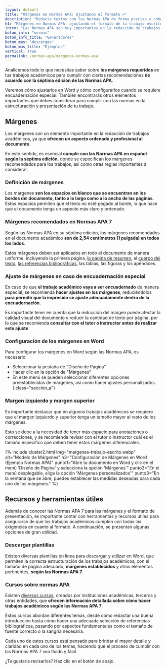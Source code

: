 ```yaml
---
layout: default
title: "Márgenes en Normas APA: Ajustando el formato ↔"
description: "Redacta textos con las Normas APA de forma precisa y coherente. 📝 Mira ejemplos prácticos para estructurar tus textos académicos según las pautas establecidas"
h1: "Márgenes en Normas APA: ajustando el formato de tu trabajo escrito"
intro: "Las Normas APA son muy importantes en la redacción de trabajos académicos. Uno de los elementos fundamentales que se deben tener en cuenta son los márgenes."
boton_info: "normas"
boton_info_title: "Generadores"
boton_mas: "descargas"
boton_mas_title: "Ejemplos"
vertical: true
permalink: /normas-apa/margenes-normas-apa
---
```

Analicemos todo lo que necesitas saber sobre **los márgenes requeridos** en tus trabajos académicos para cumplir con ciertas recomendaciones **de acuerdo con la séptima edición de las Normas APA**.

Veremos cómo ajustarlos en Word y cómo configurarlos cuando se requiere encuadernación especial. También encontrarás otros elementos importantes que debes considerar para cumplir con las normas en la estructuración y presentación de tu trabajo.

## Márgenes

Los márgenes son un elemento importante en la redacción de trabajos académicos, ya que **ofrecen un aspecto ordenado y profesional al documento**.

En este sentido, es esencial **cumplir con las Normas APA en español según la séptima edición**, donde se especifican los márgenes recomendados para los trabajos, así como otras reglas importantes a considerar.

### Definición de márgenes

Los márgenes **son los espacios en blanco que se encuentran en los bordes del documento, tanto a lo largo como a lo ancho de las páginas**. Estos espacios permiten que el texto no esté pegado al borde, lo que hace que el documento tenga un aspecto más claro y ordenado.

### Márgenes recomendados en Normas APA 7

Según las Normas APA en su séptima edición, los márgenes recomendados en el documento académico **son de 2,54 centímetros (1 pulgada) en todos los lados**.

Estos márgenes deben ser aplicados en todo el documento de manera uniforme, incluyendo la primera página, [la página de resumen]({{'resumen-trabajo-escrito'|relative_url}} "Hoja de Resumen"), el [cuerpo del texto]({{'cuerpo-trabajo-escrito'|relative_url}} "Cuerpo del trabajo escrito"), [las referencias bibliográficas]({{'normas-apa/referencia-bibliograficas-normas-apa'|relative_url}} "Referencias Bibliográficas"), las tablas, las figuras y los apéndices.

### Ajuste de márgenes en caso de encuadernación especial

En caso de que **el trabajo académico vaya a ser encuadernado** de manera especial, se recomienda **hacer ajustes en los márgenes**, reduciéndolos **para permitir que la impresión se ajuste adecuadamente dentro de la encuadernación**.

Es importante tener en cuenta que la reducción del margen puede afectar la calidad visual del documento y reducir la cantidad de texto por página, por lo que se recomienda **consultar con el tutor o instructor antes de realizar este ajuste**.

### Configuración de los márgenes en Word

Para configurar los márgenes en Word según las Normas APA, es necesario:

* Seleccionar la pestaña de "Diseño de Página"
* Hacer clic en la opción de "Márgenes"
* En este menú se pueden seleccionar diferentes opciones preestablecidas de márgenes, así como hacer ajustes personalizados.
{:class="seccion_a"}

### Margen izquierdo y margen superior

Es importante destacar que en algunos trabajos académicos se requiere que el margen izquierdo y superior tenga un tamaño mayor al resto de los márgenes.

Esto se debe a la necesidad de tener más espacio para anotaciones o correcciones, y se recomienda revisar con el tutor o instructor cuál es el tamaño específico que deben tener estos márgenes diferenciales.

{% include cluster2.html img="margenes-trabajo-escrito.webp" alt="Modelo de Márgenes" h3="Configuración de Márgenes en Word (Ejemplo Normas APA)" punto1="Abre tu documento en Word y clic en el menú 'Diseño de Página' y selecciona la opción 'Márgenes'" punto2="En el menú desplegable, elige la opción 'Márgenes personalizados'" punto3="En la ventana que se abre, puedes establecer las medidas deseadas para cada uno de los márgenes." %}

## Recursos y herramientas útiles

Además de conocer las Normas APA 7 para las márgenes y el formato de presentación, es importante contar con herramientas y recursos útiles para asegurarse de que los trabajos académicos cumplen con todas las exigencias en cuanto al formato. A continuación, se presentan algunas opciones de gran utilidad.

### Descargar plantillas

Existen diversas plantillas en línea para descargar y utilizar en Word, que permiten la correcta estructuración de los trabajos académicos, con el tamaño de página adecuado, **márgenes establecidos** y otros elementos pertinentes, **según las Normas APA 7**.

### Cursos sobre normas APA

Existen [diversos cursos]({{'cursos-de-trabajos-escritos'|relative_url}} "Cursos Normas APA"), creados por instituciones académicas, terceros y otras entidades, que **ofrecen información detallada sobre cómo hacer trabajos académicos según las Normas APA 7**.

Estos cursos abordan diferentes temas, desde cómo redactar una buena introducción hasta cómo hacer una adecuada selección de referencias bibliográficas, pasando por aspectos fundamentales como el tamaño de fuente correcto o la sangría necesaria.

Cada uno de estos cursos está pensado para brindar el mayor detalle y claridad en cada uno de los temas, haciendo que el proceso de cumplir con las Normas APA 7 sea fluido y fácil.

¿Te gustaría revisarlos? Haz clic en el botón de abajo.
